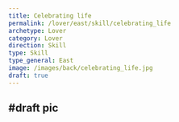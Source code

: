 ```yaml
---
title: Celebrating life
permalink: /lover/east/skill/celebrating_life
archetype: Lover
category: Lover
direction: Skill
type: Skill
type_general: East
image: /images/back/celebrating_life.jpg
draft: true
---
```

#draft pic
---
